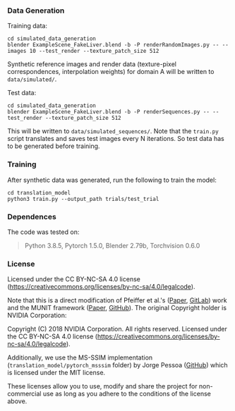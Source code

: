 
### Data Generation

Training data:
```
cd simulated_data_generation
blender ExampleScene_FakeLiver.blend -b -P renderRandomImages.py -- --images 10 --test_render --texture_patch_size 512
```

Synthetic reference images and render data (texture-pixel correspondences, interpolation weights) for domain A will be written to ```data/simulated/```.

Test data:
```
cd simulated_data_generation
blender ExampleScene_FakeLiver.blend -b -P renderSequences.py -- --test_render --texture_patch_size 512
```

This will be written to ```data/simulated_sequences/```. Note that the ```train.py``` script translates and saves test images every N iterations. So test data has to be generated before training.


### Training

After synthetic data was generated, run the following to train the model:
```
cd translation_model
python3 train.py --output_path trials/test_trial
```

### Dependences

The code was tested on:
> Python 3.8.5, Pytorch 1.5.0, Blender 2.79b, Torchvision 0.6.0

### License

Licensed under the CC BY-NC-SA 4.0 license (https://creativecommons.org/licenses/by-nc-sa/4.0/legalcode). 

Note that this is a direct modification of Pfeiffer et al.'s ([Paper](https://arxiv.org/abs/1907.02882), [GitLab](https://gitlab.com/nct_tso_public/laparoscopic-image-2-image-translation/)) work and the MUNIT framework ([Paper](https://arxiv.org/abs/1804.04732), [GitHub](https://github.com/NVlabs/MUNIT)). The original Copyright holder is NVIDIA Corporation:

Copyright (C) 2018 NVIDIA Corporation.  All rights reserved.
Licensed under the CC BY-NC-SA 4.0 license (https://creativecommons.org/licenses/by-nc-sa/4.0/legalcode). 

Additionally, we use the MS-SSIM implementation (```translation_model/pytorch_msssim``` folder) by Jorge Pessoa ([GitHub](https://github.com/jorge-pessoa/pytorch-msssim)) which is licensed under the MIT license.

These licenses allow you to use, modify and share the project for non-commercial use as long as you adhere to the conditions of the license above.